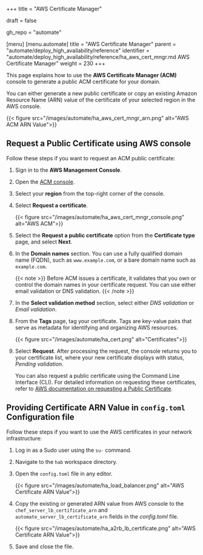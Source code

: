 +++
title = "AWS Certificate Manager"

draft = false

gh_repo = "automate"

[menu]
  [menu.automate]
    title = "AWS Certificate Manager"
    parent = "automate/deploy_high_availability/reference"
    identifier = "automate/deploy_high_availability/reference/ha_aws_cert_mngr.md AWS Certificate Manager"
    weight = 230
+++

This page explains how to use the **AWS Certificate Manager (ACM)** console to generate a public ACM certificate for your domain.

You can either generate a new public certificate or copy an existing Amazon Resource Name (ARN) value of the certificate of your selected region in the AWS console.

{{< figure src="/images/automate/ha_aws_cert_mngr_arn.png" alt="AWS ACM ARN Value">}}

## Request a Public Certificate using AWS console

Follow these steps if you want to request an ACM public certificate:

1. Sign in to the **AWS Management Console**.

2. Open the [ACM console](https://console.aws.amazon.com/acm/home).

3. Select your **region** from the top-right corner of the console.

4. Select **Request a certificate**.

    {{< figure src="/images/automate/ha_aws_cert_mngr_console.png" alt="AWS ACM">}}

5. Select the **Request a public certificate** option from the **Certificate type** page, and select **Next**.

6. In the **Domain names** section. You can use a fully qualified domain name (FQDN), such as `www.example.com`, or a bare domain name such as `example.com`.

    {{< note >}} Before ACM issues a certificate, it validates that you own or control the domain names in your certificate request. You can use either email validation or DNS validation. {{< /note >}}

7. In the **Select validation method** section, select either *DNS validation* or *Email validation*.

8. From the **Tags** page, tag your certificate. Tags are key-value pairs that serve as metadata for identifying and organizing AWS resources.

    {{< figure src="/images/automate/ha_cert.png" alt="Certificates">}}

9. Select **Request**. After processing the request, the console returns you to your certificate list, where your new certificate displays with status, *Pending validation*.

    You can also request a public certificate using the Command Line Interface (CLI). For detailed information on requesting these certificates, refer to [AWS documentation on requesting a Public Certificate](https://docs.aws.amazon.com/acm/latest/userguide/gs-acm-request-public.html).

## Providing Certificate ARN Value in `config.toml` Configuration file

Follow these steps if you want to use the AWS certificates in your network infrastructure:

1. Log in as a Sudo user using the `su-` command.

2. Navigate to the `hab` workspace directory.

3. Open the `config.toml` file in any editor.

    {{< figure src="/images/automate/ha_load_balancer.png" alt="AWS Certificate ARN Value">}}

4. Copy the existing or generated ARN value from AWS console to the `chef_server_lb_certificate_arn` and `automate_server_lb_certificate_arn` fields in the *config.toml* file.

    {{< figure src="/images/automate/ha_a2rb_lb_certificate.png" alt="AWS Certificate ARN Value">}}

5. Save and close the file.
